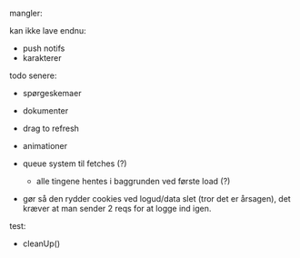 mangler:

kan ikke lave endnu:
- push notifs
- karakterer

todo senere:
- spørgeskemaer
- dokumenter
- drag to refresh
- animationer

- queue system til fetches (?)
    - alle tingene hentes i baggrunden ved første load (?)

- gør så den rydder cookies ved logud/data slet (tror det er årsagen), det kræver at man sender 2 reqs for at logge ind igen.

test:
- cleanUp()